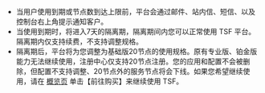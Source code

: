 

- 当用户使用到期或节点数到达上限前，平台会通过邮件、站内信、短信、以及控制台右上角提示通知客户。
- 当使用到期时，将进入7天的隔离期，隔离期间内您可以正常使用 TSF 平台。隔离期内仅支持续费，不支持调整规格。
- 隔离期后，平台将为您调整为基础版20节点的使用规格。原有专业版、铂金版能力无法继续使用，注册中心仅支持20节点注册。您的应用和配置不会被删除，但配置不支持调整、20节点外的服务节点将会下线。如果您希望继续使用，请在 [概览页](https://console.cloud.tencent.com/tsf) 单击【前往购买】来继续使用 TSF。

